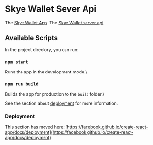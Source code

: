 # Skye Wallet Sever Api

The [Skye Wallet App](https://skyewallet-client.netlify.app/).
The [Skye Wallet server api](https://odd-blue-slug-vest.cyclic.app/).

## Available Scripts

In the project directory, you can run:

### `npm start`

Runs the app in the development mode.\


### `npm run build`

Builds the app for production to the `build` folder.\

See the section about [deployment](https://facebook.github.io/create-react-app/docs/deployment) for more information.


### Deployment

This section has moved here: [https://facebook.github.io/create-react-app/docs/deployment](https://facebook.github.io/create-react-app/docs/deployment)
